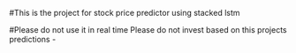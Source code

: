 #This is the project for stock price predictor using stacked lstm

#Please do not use it in real time
Please do not invest based on this projects predictions - 